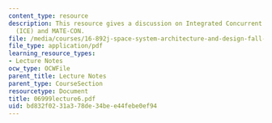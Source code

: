 ```yaml
---
content_type: resource
description: This resource gives a discussion on Integrated Concurrent Engineering
  (ICE) and MATE-CON.
file: /media/courses/16-892j-space-system-architecture-and-design-fall-2004/bd832f0231a378de34bee44febe0ef94_06999lecture6.pdf
file_type: application/pdf
learning_resource_types:
- Lecture Notes
ocw_type: OCWFile
parent_title: Lecture Notes
parent_type: CourseSection
resourcetype: Document
title: 06999lecture6.pdf
uid: bd832f02-31a3-78de-34be-e44febe0ef94
---
```

